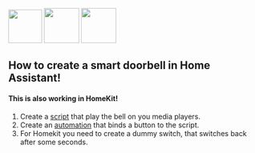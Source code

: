 <img src="https://user-images.githubusercontent.com/30338980/182615356-dc7939d6-634e-4f91-b0ba-ee5533332212.png" width="67" /> <img src="https://user-images.githubusercontent.com/30338980/182402058-6cd045f7-cd5b-405c-8444-e505f25407ae.png" width="70" /> <img src="https://user-images.githubusercontent.com/30338980/182389009-98f48692-3752-4e14-9a2a-4f16fbe152f3.png" width="70" />

## How to create a smart doorbell in Home Assistant!
#### This is also working in HomeKit!

1. Create a [script](https://github.com/hxcde/myhassconfigs/blob/190e841e7040152a5c1d2fa8ffe77ec759a85177/makethingssmart/doorbell/doorbell#L1) that play the bell on you media players.
2. Create an [automation](https://github.com/hxcde/myhassconfigs/blob/190e841e7040152a5c1d2fa8ffe77ec759a85177/makethingssmart/doorbell/doorbell#L23) that binds a button to the script.
3. For Homekit you need to create a dummy switch, that switches back after some seconds.
